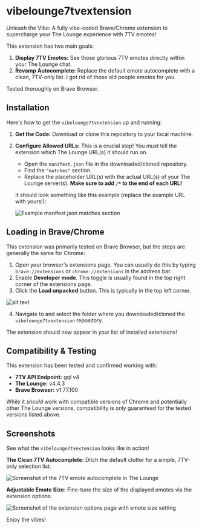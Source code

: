 # vibelounge7tvextension

Unleash the Vibe: A fully vibe-coded Brave/Chrome extension to supercharge your The Lounge experience with 7TV emotes!

This extension has two main goals:
1.  **Display 7TV Emotes:** See those glorious 7TV emotes directly within your The Lounge chat.
2.  **Revamp Autocomplete:** Replace the default emote autocomplete with a clean, 7TV-only list. I got rid of those old people emotes for you.

Tested thoroughly on Brave Browser.

## Installation

Here's how to get the `vibelounge7tvextension` up and running:

1.  **Get the Code:**
    Download or clone this repository to your local machine.

2.  **Configure Allowed URLs:**
    This is a crucial step! You *must* tell the extension which The Lounge URL(s) it should run on.
    *   Open the `manifest.json` file in the downloaded/cloned repository.
    *   Find the `"matches"` section.
    *   Replace the placeholder URL(s) with the actual URL(s) of your The Lounge server(s). **Make sure to add `/*` to the end of each URL!**

    It should look something like this example (replace the example URL with yours!):

    ![Example manifest.json matches section](https://github.com/user-attachments/assets/ca54048a-4476-4ad7-be52-727e5a0d5433)

## Loading in Brave/Chrome

This extension was primarily tested on Brave Browser, but the steps are generally the same for Chrome:

1.  Open your browser's extensions page. You can usually do this by typing `brave://extensions` or `chrome://extensions` in the address bar.
2.  Enable **Developer mode**. This toggle is usually found in the top right corner of the extensions page.
3.  Click the **Load unpacked** button. This is typically in the top left corner.


![alt text](https://github.com/user-attachments/assets/4b5ce917-6954-4619-9044-8958830a3960)

4.  Navigate to and select the folder where you downloaded/cloned the `vibelounge7tvextension` repository.

The extension should now appear in your list of installed extensions!

## Compatibility & Testing

This extension has been tested and confirmed working with:

*   **7TV API Endpoint:** gql v4
*   **The Lounge:** v4.4.3
*   **Brave Browser:** v1.77.100

While it *should* work with compatible versions of Chrome and potentially other The Lounge versions, compatibility is only guaranteed for the tested versions listed above.

## Screenshots

See what the `vibelounge7tvextension` looks like in action!

**The Clean 7TV Autocomplete:**
Ditch the default clutter for a simple, 7TV-only selection list.

![Screenshot of the 7TV emote autocomplete in The Lounge](https://github.com/user-attachments/assets/4df171a8-6fdb-4985-9fd8-74722483bcac)

**Adjustable Emote Size:**
Fine-tune the size of the displayed emotes via the extension options.

![Screenshot of the extension options page with emote size setting](https://github.com/user-attachments/assets/fab83660-ae15-490c-9cec-1f2b60ab45bc)

Enjoy the vibes!
